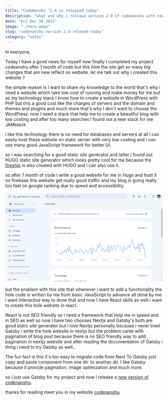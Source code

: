 ```yaml
---
title: "CodeNanshu ^2.0 is released today"
description: "what and why i release version 2.0 of codenanshu with new stack complete story"
date: "Fri Dec 10 2021"
image: "./hero.webp"
slug: "codenanshu-version-2.0-relesed-today"
category: "notes"
---
```


hi everyone,

Today I have a good news for myself now finally I completed my project codeanshu after 1 month of code but this time the site get so many big changes that are new reflect on website. let me talk out why i created this website ?

the simple reason is I want to share my knowledge to the world that's why i need a website which take low cost of running and make money for me but as my technology stack I know how to create a website in WordPress with PHP but this a good cost like the charges of servers and the domain and themes and plugins and much more that's why I don't want to choose the WordPress. now I need a stack that help me to create a beautiful blog with low costing and after too many searches I found out a new stack for me JAMstack.

i like this technology there is no need for databases and servers at all i can easily host these website on static server with very low costing and i can use many good JavaScript framework for better UI.

so i was searching for a good static site generator and latter i found out HUGO static site generator which looks pretty cool for me because the [fireship](https://fireship.io) is also created with HUGO and i can also use it.

so after 1 month of code i write a good website for me in Hugo and host it on firebase this website get really good traffic and my blog is going really too fast on google ranking due to speed and accessibility.


![Screenshot (43).png](./hero.png)

but the problem with this site that whenever i want to add a functionality the hole code is written by me from basic JavaScript to advance all done by me i want interactive way to done that and now I have React skills as well i want to create this hole website in react.

React is not SEO friendly so i need a framework that help me in speed and in SEO as well so now I have two chooses Nextjs and Gatsby's both are good static site generator but i love Nextjs personally because i never tried Gatsby i write the hole website in nextjs but the problem came with pagination of blog post because there is no SEO friendly way to add pagination in nextjs website and after reading the documentation of Gatsby i thing i need to try Gatsby as well..

The fun fact is this it's too easy to migrate code from Next To Gatsby just copy and paste component from one dir. to another dir. I like Gatsby because it provide pagination, image optimization and much more.

so i just use Gatsby for my project and now I release a [new version of codenanshu](https://github.com/aianshume/codenanshu).

thanks for reading meet you in my website  [codenanshu](https://codenanshu.in) 
